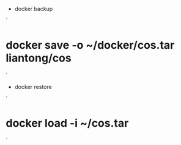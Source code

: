 + docker backup

`
# docker save -o ~/docker/cos.tar liantong/cos
`

+ docker restore

`
# docker load -i ~/cos.tar
`

